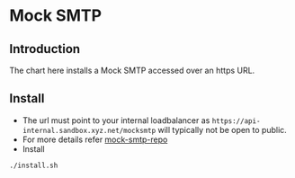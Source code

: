 # Mock SMTP

## Introduction
The chart here installs a Mock SMTP accessed over an https URL. 

## Install
* The url must point to your internal loadbalancer as `https://api-internal.sandbox.xyz.net/mocksmtp` will typically not be open to public.
* For more details refer [mock-smtp-repo](https://github.com/mosip/mock-smtp)
* Install
```sh
./install.sh
```